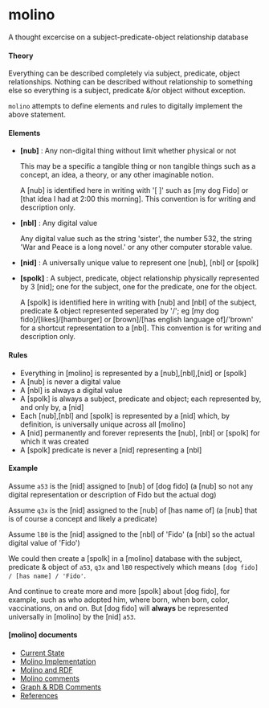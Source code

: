 # molino
A thought excercise on a subject-predicate-object relationship database

#### Theory
Everything can be described completely via subject, predicate, object relationships.  Nothing can be described without relationship to something else so everything is a subject, predicate &/or object without exception. 

`molino` attempts to define elements and rules to digitally implement the above statement.

#### Elements
* __[nub]__ : Any non-digital thing without limit whether physical or not

	This may be a specific a tangible thing or non tangible things such as a concept, an idea, a theory, or any other imaginable notion. 

	A [nub] is identified here in writing with '[ ]' such as [my dog Fido] or [that idea I had at 2:00 this morning].  This convention is for writing and description only. 

* __[nbl]__ : Any digital value

	Any digital value such as the string 'sister', the number 532, the string 'War and Peace is a long novel.' or any other computer storable value. 

 * __[nid]__ : A universally unique value to represent one [nub], [nbl] or [spolk]

* __[spolk]__ : A subject, predicate, object relationship physically represented by 3 [nid]; one for the subject, one for the predicate, one for the object. 

	A [spolk] is identified here in writing with [nub] and [nbl] of the subject, predicate & object represented seperated by '/'; eg [my dog fido]/[likes]/[hamburger] or [brown]/[has english language of]/'brown' for a shortcut representation to a [nbl].  This convention is for writing and description only.  

#### Rules 
* Everything in [molino] is represented by a [nub],[nbl],[nid] or [spolk]
* A [nub] is never a digital value
* A [nbl] is always a digital value
* A [spolk] is always a subject, predicate and object; each represented by, and only by, a [nid]
* Each [nub],[nbl] and [spolk] is represented by a [nid] which, by definition, is universally unique across all [molino]
* A [nid] permanently and forever represents the [nub], [nbl] or [spolk] for which it was created 
* A [spolk] predicate is never a [nid] representing a [nbl]

#### Example
Assume `a53` is the [nid] assigned to [nub] of [dog fido]  (a [nub] so not any digital representation or description of Fido but the actual dog) 

Assume `q3x` is the [nid] assigned to the [nub] of [has name of]  (a [nub] that is of course a concept and likely a predicate)

Assume `lB0` is the [nid] assigned to the [nbl] of 'Fido' (a [nbl] so the actual digital value of 'Fido')

We could then create a [spolk] in a [molino] database with the subject, predicate & object of `a53`, `q3x` and `lB0` respectively which means `[dog fido] / [has name] / 'Fido'`.

And continue to create more and more [spolk] about [dog fido], for example, such as who adopted him, where born, when born, color, vaccinations, on and on.  But [dog fido] will __always__ be represented universally in [molino] by the [nid] `a53`. 

#### [molino] documents
* [Current State](./molino_current_state.md)
* [Molino Implementation](./molino_implementation.md)
* [Molino and RDF](./molino-rdf.md)
* [Molino comments](./molino_commentary.md)
* [Graph & RDB Comments](./graph-rdb-discussion.md)
* [References](./references.md)